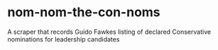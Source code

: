 # nom-nom-the-con-noms
A scraper that records Guido Fawkes listing of declared Conservative nominations for leadership candidates
